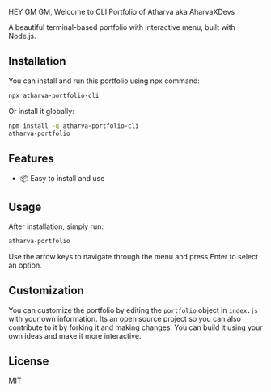 HEY GM GM,
Welcome to CLI Portfolio of Atharva aka AharvaXDevs

A beautiful terminal-based portfolio with interactive menu, built with Node.js.

## Installation

You can install and run this portfolio using npx command:

```bash
npx atharva-portfolio-cli
```

Or install it globally:

```bash
npm install -g atharva-portfolio-cli
atharva-portfolio
```

## Features


- 📦 Easy to install and use

## Usage

After installation, simply run:

```bash
atharva-portfolio
```

Use the arrow keys to navigate through the menu and press Enter to select an option.

## Customization

You can customize the portfolio by editing the `portfolio` object in `index.js` with your own information.
Its an open source project so you can also contribute to it by forking it and making changes.
You can build it using your own ideas and make it more interactive.

## License

MIT 